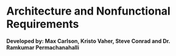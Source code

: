 # Architecture and Nonfunctional Requirements

**Developed by: Max Carlson, Kristo Vaher, Steve Conrad and Dr. Ramkumar Permachanahalli**
